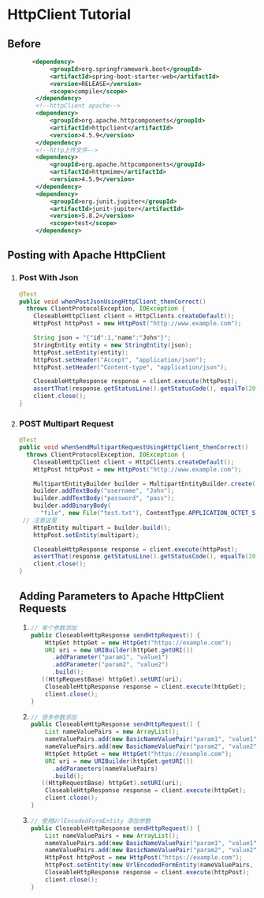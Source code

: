 # HttpClient    Tutorial

## Before

~~~xml
       <dependency>
            <groupId>org.springframework.boot</groupId>
            <artifactId>spring-boot-starter-web</artifactId>
            <version>RELEASE</version>
            <scope>compile</scope>
        </dependency>
        <!--httpClient apache-->
        <dependency>
            <groupId>org.apache.httpcomponents</groupId>
            <artifactId>httpclient</artifactId>
            <version>4.5.9</version>
        </dependency>
        <!--http上传文件-->
        <dependency>
            <groupId>org.apache.httpcomponents</groupId>
            <artifactId>httpmime</artifactId>
            <version>4.5.9</version>
        </dependency>
        <dependency>
            <groupId>org.junit.jupiter</groupId>
            <artifactId>junit-jupiter</artifactId>
            <version>5.8.2</version>
            <scope>test</scope>
        </dependency>
~~~



## Posting with Apache HttpClient

1. ### Post With Json

   ~~~java
   @Test
   public void whenPostJsonUsingHttpClient_thenCorrect() 
     throws ClientProtocolException, IOException {
       CloseableHttpClient client = HttpClients.createDefault();
       HttpPost httpPost = new HttpPost("http://www.example.com");
   
       String json = "{"id":1,"name":"John"}";
       StringEntity entity = new StringEntity(json);
       httpPost.setEntity(entity);
       httpPost.setHeader("Accept", "application/json");
       httpPost.setHeader("Content-type", "application/json");
   
       CloseableHttpResponse response = client.execute(httpPost);
       assertThat(response.getStatusLine().getStatusCode(), equalTo(200));
       client.close();
   }
   ~~~

2. ### POST Multipart  Request

   ~~~java
   @Test
   public void whenSendMultipartRequestUsingHttpClient_thenCorrect() 
     throws ClientProtocolException, IOException {
       CloseableHttpClient client = HttpClients.createDefault();
       HttpPost httpPost = new HttpPost("http://www.example.com");
   
       MultipartEntityBuilder builder = MultipartEntityBuilder.create();
       builder.addTextBody("username", "John");
       builder.addTextBody("password", "pass");
       builder.addBinaryBody(
         "file", new File("test.txt"), ContentType.APPLICATION_OCTET_STREAM, "file.ext");
   	// 注意这里 	
       HttpEntity multipart = builder.build();
       httpPost.setEntity(multipart);
   
       CloseableHttpResponse response = client.execute(httpPost);
       assertThat(response.getStatusLine().getStatusCode(), equalTo(200));
       client.close();
   }
   ~~~

   ## Adding Parameters to Apache  HttpClient  Requests

   1. ~~~java
      // 单个参数添加
      public CloseableHttpResponse sendHttpRequest() {
          HttpGet httpGet = new HttpGet("https://example.com");
          URI uri = new URIBuilder(httpGet.getURI())
            .addParameter("param1", "value1")
            .addParameter("param2", "value2")
            .build();
         ((HttpRequestBase) httpGet).setURI(uri);
          CloseableHttpResponse response = client.execute(httpGet);
          client.close();
      }
      ~~~

   2. ~~~java
      // 很多参数添加
      public CloseableHttpResponse sendHttpRequest() {
          List nameValuePairs = new ArrayList();
          nameValuePairs.add(new BasicNameValuePair("param1", "value1"));
          nameValuePairs.add(new BasicNameValuePair("param2", "value2"));
          HttpGet httpGet = new HttpGet("https://example.com");
          URI uri = new URIBuilder(httpGet.getURI())
            .addParameters(nameValuePairs)
            .build();
         ((HttpRequestBase) httpGet).setURI(uri);
          CloseableHttpResponse response = client.execute(httpGet);
          client.close();
      }
      ~~~

   3. ~~~java
      // 使用UrlEncodedFormEntity 添加参数
      public CloseableHttpResponse sendHttpRequest() {
          List nameValuePairs = new ArrayList();
          nameValuePairs.add(new BasicNameValuePair("param1", "value1"));
          nameValuePairs.add(new BasicNameValuePair("param2", "value2"));
          HttpPost httpPost = new HttpPost("https://example.com");
          httpPost.setEntity(new UrlEncodedFormEntity(nameValuePairs, StandardCharsets.UTF_8));
          CloseableHttpResponse response = client.execute(httpPost);
          client.close();
      }
      ~~~



​	